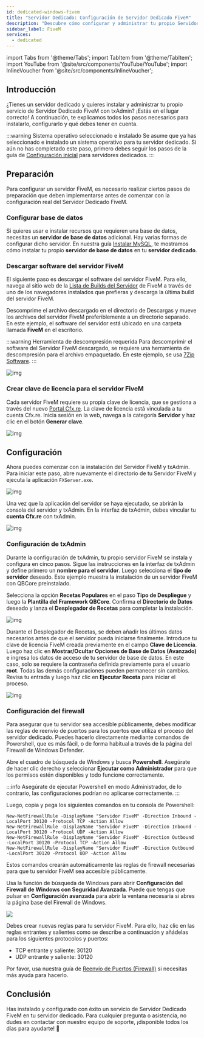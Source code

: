 ```yaml
---
id: dedicated-windows-fivem
title: "Servidor Dedicado: Configuración de Servidor Dedicado FiveM"
description: "Descubre cómo configurar y administrar tu propio Servidor Dedicado FiveM con txAdmin para una experiencia multijugador sin interrupciones → Aprende más ahora"
sidebar_label: FiveM
services:
  - dedicated
---
```


import Tabs from '@theme/Tabs';
import TabItem from '@theme/TabItem';
import YouTube from '@site/src/components/YouTube/YouTube';
import InlineVoucher from '@site/src/components/InlineVoucher';




## Introducción

¿Tienes un servidor dedicado y quieres instalar y administrar tu propio servicio de Servidor Dedicado FiveM con txAdmin? ¡Estás en el lugar correcto! A continuación, te explicamos todos los pasos necesarios para instalarlo, configurarlo y qué debes tener en cuenta.



:::warning  Sistema operativo seleccionado e instalado
Se asume que ya has seleccionado e instalado un sistema operativo para tu servidor dedicado. Si aún no has completado este paso, primero debes seguir los pasos de la guía de [Configuración inicial](dedicated-setup.md) para servidores dedicados.
:::



## Preparación

Para configurar un servidor FiveM, es necesario realizar ciertos pasos de preparación que deben implementarse antes de comenzar con la configuración real del Servidor Dedicado FiveM.



### Configurar base de datos

Si quieres usar e instalar recursos que requieren una base de datos, necesitas un **servidor de base de datos** adicional. Hay varias formas de configurar dicho servidor. En nuestra guía [Instalar MySQL](dedicated-windows-installmysql.md), te mostramos cómo instalar tu propio **servidor de base de datos** en tu **servidor dedicado**.



### Descargar software del servidor FiveM

El siguiente paso es descargar el software del servidor FiveM. Para ello, navega al sitio web de la [Lista de Builds del Servidor](https://runtime.fivem.net/artifacts/fivem/build_server_windows/master/) de FiveM a través de uno de los navegadores instalados que prefieras y descarga la última build del servidor FiveM.

Descomprime el archivo descargado en el directorio de Descargas y mueve los archivos del servidor FiveM preferiblemente a un directorio separado. En este ejemplo, el software del servidor está ubicado en una carpeta llamada **FiveM** en el escritorio.

:::warning Herramienta de descompresión requerida
Para descomprimir el software del Servidor FiveM descargado, se requiere una herramienta de descompresión para el archivo empaquetado. En este ejemplo, se usa [7Zip Software](https://7-zip.com/).
:::

![img](https://screensaver01.zap-hosting.com/index.php/s/B9Qs9raB3fRZjJ4/download)



### Crear clave de licencia para el servidor FiveM

Cada servidor FiveM requiere su propia clave de licencia, que se gestiona a través del nuevo [Portal Cfx.re](http://portal.cfx.re/). La clave de licencia está vinculada a tu cuenta Cfx.re. Inicia sesión en la web, navega a la categoría **Servidor** y haz clic en el botón **Generar clave**.

![img](https://screensaver01.zap-hosting.com/index.php/s/X6kHcs6o2dcFJqw/preview)



## Configuración

Ahora puedes comenzar con la instalación del Servidor FiveM y txAdmin. Para iniciar este paso, abre nuevamente el directorio de tu Servidor FiveM y ejecuta la aplicación `FXServer.exe`.

![img](https://screensaver01.zap-hosting.com/index.php/s/aSEbx3LnJe2rZpd/download)


Una vez que la aplicación del servidor se haya ejecutado, se abrirán la consola del servidor y txAdmin. En la interfaz de txAdmin, debes vincular tu **cuenta Cfx.re** con txAdmin.



![img](https://screensaver01.zap-hosting.com/index.php/s/EDcJWjKSrrwARTL/download)



### Configuración de txAdmin

Durante la configuración de txAdmin, tu propio servidor FiveM se instala y configura en cinco pasos. Sigue las instrucciones en la interfaz de txAdmin y define primero un **nombre para el servidor**. Luego selecciona el **tipo de servidor** deseado. Este ejemplo muestra la instalación de un servidor FiveM con QBCore preinstalado.

Selecciona la opción **Recetas Populares** en el paso **Tipo de Despliegue** y luego la **Plantilla del Framework QBCore**. Confirma el **Directorio de Datos** deseado y lanza el **Desplegador de Recetas** para completar la instalación.

![img](https://screensaver01.zap-hosting.com/index.php/s/WACQEdocRxNrRrk/download)

Durante el Desplegador de Recetas, se deben añadir los últimos datos necesarios antes de que el servidor pueda iniciarse finalmente. Introduce tu clave de licencia FiveM creada previamente en el campo **Clave de Licencia**. Luego haz clic en **Mostrar/Ocultar Opciones de Base de Datos (Avanzado)** e ingresa los datos de acceso de tu servidor de base de datos. En este caso, solo se requiere la contraseña definida previamente para el usuario **root**. Todas las demás configuraciones pueden permanecer sin cambios. Revisa tu entrada y luego haz clic en **Ejecutar Receta** para iniciar el proceso.

![img](https://screensaver01.zap-hosting.com/index.php/s/QPyEctyQbp3kCxa/download)


### Configuración del firewall
Para asegurar que tu servidor sea accesible públicamente, debes modificar las reglas de reenvío de puertos para los puertos que utiliza el proceso del servidor dedicado. Puedes hacerlo directamente mediante comandos de Powershell, que es más fácil, o de forma habitual a través de la página del Firewall de Windows Defender.

<Tabs>
<TabItem value="powershell" label="Vía Powershell" default>

Abre el cuadro de búsqueda de Windows y busca **Powershell**. Asegúrate de hacer clic derecho y seleccionar **Ejecutar como Administrador** para que los permisos estén disponibles y todo funcione correctamente.

:::info
Asegúrate de ejecutar Powershell en modo Administrador, de lo contrario, las configuraciones podrían no aplicarse correctamente.
:::

Luego, copia y pega los siguientes comandos en tu consola de Powershell:
```
New-NetFirewallRule -DisplayName "Servidor FiveM" -Direction Inbound -LocalPort 30120 -Protocol TCP -Action Allow
New-NetFirewallRule -DisplayName "Servidor FiveM" -Direction Inbound -LocalPort 30120 -Protocol UDP -Action Allow
New-NetFirewallRule -DisplayName "Servidor FiveM" -Direction Outbound -LocalPort 30120 -Protocol TCP -Action Allow
New-NetFirewallRule -DisplayName "Servidor FiveM" -Direction Outbound -LocalPort 30120 -Protocol UDP -Action Allow
```

Estos comandos crearán automáticamente las reglas de firewall necesarias para que tu servidor FiveM sea accesible públicamente.

</TabItem>

<TabItem value="windefender" label="Vía Windows Defender">

Usa la función de búsqueda de Windows para abrir **Configuración del Firewall de Windows con Seguridad Avanzada**. Puede que tengas que pulsar en **Configuración avanzada** para abrir la ventana necesaria si abres la página base del Firewall de Windows.

![](https://github.com/zaphosting/docs/assets/42719082/5fb9f943-7e51-4d8f-9df4-2f5ff60857d3)

Debes crear nuevas reglas para tu servidor FiveM. Para ello, haz clic en las reglas entrantes y salientes como se describe a continuación y añádelas para los siguientes protocolos y puertos:
- TCP entrante y saliente: 30120
- UDP entrante y saliente: 30120

Por favor, usa nuestra guía de [Reenvío de Puertos (Firewall)](vserver-windows-port.md) si necesitas más ayuda para hacerlo.

</TabItem>
</Tabs>

## Conclusión

Has instalado y configurado con éxito un servicio de Servidor Dedicado FiveM en tu servidor dedicado. Para cualquier pregunta o asistencia, no dudes en contactar con nuestro equipo de soporte, ¡disponible todos los días para ayudarte! 🙂


<InlineVoucher />